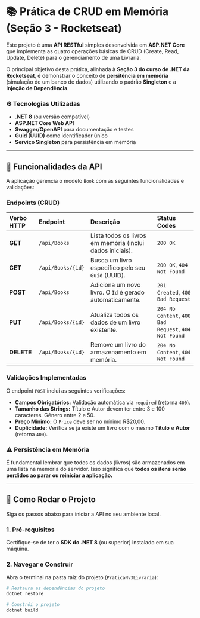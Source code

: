 # 📚 Prática de CRUD em Memória (Seção 3 - Rocketseat)

Este projeto é uma **API RESTful** simples desenvolvida em **ASP.NET Core** que implementa as quatro operações básicas de CRUD (Create, Read, Update, Delete) para o gerenciamento de uma Livraria.

O principal objetivo desta prática, alinhada à **Seção 3 do curso de .NET da Rocketseat**, é demonstrar o conceito de **persitência em memória** (simulação de um banco de dados) utilizando o padrão **Singleton** e a **Injeção de Dependência**.

### ⚙️ Tecnologias Utilizadas

* **.NET 8** (ou versão compatível)
* **ASP.NET Core Web API**
* **Swagger/OpenAPI** para documentação e testes
* **Guid (UUID)** como identificador único
* **Serviço Singleton** para persistência em memória

---

## 🎯 Funcionalidades da API

A aplicação gerencia o modelo `Book` com as seguintes funcionalidades e validações:

### Endpoints (CRUD)

| Verbo HTTP | Endpoint | Descrição | Status Codes |
| :--- | :--- | :--- | :--- |
| **GET** | `/api/Books` | Lista todos os livros em memória (inclui dados iniciais). | `200 OK` |
| **GET** | `/api/Books/{id}` | Busca um livro específico pelo seu `Guid` (UUID). | `200 OK`, `404 Not Found` |
| **POST** | `/api/Books` | Adiciona um novo livro. O `Id` é gerado automaticamente. | `201 Created`, `400 Bad Request` |
| **PUT** | `/api/Books/{id}` | Atualiza todos os dados de um livro existente. | `204 No Content`, `400 Bad Request`, `404 Not Found` |
| **DELETE** | `/api/Books/{id}` | Remove um livro do armazenamento em memória. | `204 No Content`, `404 Not Found` |

### Validações Implementadas

O endpoint `POST` inclui as seguintes verificações:

* **Campos Obrigatórios:** Validação automática via `required` (retorna `400`).
* **Tamanho das Strings:** Título e Autor devem ter entre 3 e 100 caracteres. Gênero entre 2 e 50.
* **Preço Mínimo:** O `Price` deve ser no mínimo R$20,00.
* **Duplicidade:** Verifica se já existe um livro com o mesmo **Título** e **Autor** (retorna `400`).

### ⚠️ Persistência em Memória

É fundamental lembrar que todos os dados (livros) são armazenados em uma lista na memória do servidor. Isso significa que **todos os itens serão perdidos ao parar ou reiniciar a aplicação.**

---

## 🚀 Como Rodar o Projeto

Siga os passos abaixo para iniciar a API no seu ambiente local.

### 1. Pré-requisitos

Certifique-se de ter o **SDK do .NET 8** (ou superior) instalado em sua máquina.

### 2. Navegar e Construir

Abra o terminal na pasta raiz do projeto (`PraticaNv3Livraria`):

```bash
# Restaura as dependências do projeto
dotnet restore

# Constrói o projeto
dotnet build
